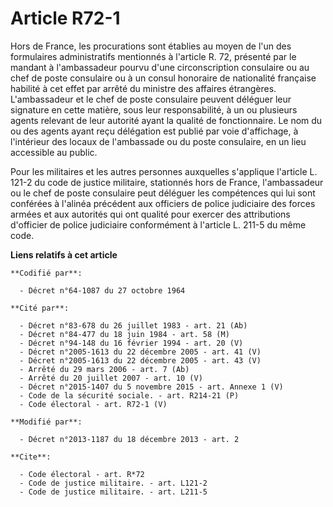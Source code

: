 # Article R72-1

Hors de France, les procurations sont établies au moyen de l'un des formulaires administratifs mentionnés à l'article R. 72,
présenté par le mandant à l'ambassadeur pourvu d'une circonscription consulaire ou au chef de poste consulaire ou à un consul
honoraire de nationalité française habilité à cet effet par arrêté du ministre des affaires étrangères. L'ambassadeur et le
chef de poste consulaire peuvent déléguer leur signature en cette matière, sous leur responsabilité, à un ou plusieurs agents
relevant de leur autorité ayant la qualité de fonctionnaire. Le nom du ou des agents ayant reçu délégation est publié par
voie d'affichage, à l'intérieur des locaux de l'ambassade ou du poste consulaire, en un lieu accessible au public. 

Pour les militaires et les autres personnes auxquelles s'applique l'article L. 121-2 du code de justice militaire, stationnés
hors de France, l'ambassadeur ou le chef de poste consulaire peut déléguer les compétences qui lui sont conférées à l'alinéa
précédent aux officiers de police judiciaire des forces armées et aux autorités qui ont qualité pour exercer des attributions
d'officier de police judiciaire conformément à l'article L. 211-5 du même code.

**Liens relatifs à cet article**

	**Codifié par**:

	  - Décret n°64-1087 du 27 octobre 1964

	**Cité par**:

	  - Décret n°83-678 du 26 juillet 1983 - art. 21 (Ab)
	  - Décret n°84-477 du 18 juin 1984 - art. 58 (M)
	  - Décret n°94-148 du 16 février 1994 - art. 20 (V)
	  - Décret n°2005-1613 du 22 décembre 2005 - art. 41 (V)
	  - Décret n°2005-1613 du 22 décembre 2005 - art. 43 (V)
	  - Arrêté du 29 mars 2006 - art. 7 (Ab)
	  - Arrêté du 20 juillet 2007 - art. 10 (V)
	  - Décret n°2015-1407 du 5 novembre 2015 - art. Annexe 1 (V)
	  - Code de la sécurité sociale. - art. R214-21 (P)
	  - Code électoral - art. R72-1 (V)

	**Modifié par**:

	  - Décret n°2013-1187 du 18 décembre 2013 - art. 2

	**Cite**:

	  - Code électoral - art. R*72
	  - Code de justice militaire. - art. L121-2
	  - Code de justice militaire. - art. L211-5
